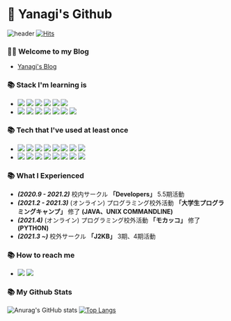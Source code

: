 # 🙇 Yanagi's Github

![header](https://capsule-render.vercel.app/api?type=waving&color=FF3366&height=300&section=header&text=「柳」&fontSize=50&fontColor=181717)
[![Hits](https://hits.seeyoufarm.com/api/count/incr/badge.svg?url=https%3A%2F%2Fgithub.com%2Fyujiah-github&count_bg=%&title_bg=%2355A651&icon=&icon_color=%FF3366&title=hits&edge_flat=false)](https://hits.seeyoufarm.com)
### 🧑‍💻 Welcome to my Blog
- [Yanagi's Blog](https://velog.io/@cil05265)

### 📚 Stack I'm learning is
- <img src="https://img.shields.io/badge/Java-007396?logo=Java&logoColor=white"/> <img src="https://img.shields.io/badge/MySQL-4479A1?logo=MySQL&logoColor=white"/>  <img src="https://img.shields.io/badge/SpringBoot-6DB33F?logo=SpringBoot&logoColor=white"/> <img src="https://img.shields.io/badge/Spring-6DB33F?logo=Spring&logoColor=white"/> <img src="https://img.shields.io/badge/HTML5-E34F26?logo=HTML5&logoColor=white"/> <img src="https://img.shields.io/badge/CSS3-1572B6?logo=CSS3&logoColor=white"/>
- <img src="https://img.shields.io/badge/GitHub-181717?logo=Github&logoColor=white"/> <img src="https://img.shields.io/badge/Slack-4A154B?logo=Slack&logoColor=white"/> <img src="https://img.shields.io/badge/Notion-000000?logo=Notion&logoColor=white"/> <img src="https://img.shields.io/badge/Discord-5865F2?logo=Discord&logoColor=white"/> <img src="https://img.shields.io/badge/IntellijIDEA-000000?logo=IntellijIDEA&logoColor=white"/> <img src="https://img.shields.io/badge/EclipseIDE-2C2255?logo=EclipseIDE&logoColor=white"/> <img src="https://img.shields.io/badge/VisualStudioCode-007ACC?logo=VisualStudioCode&logoColor=white"/>


### 📚 Tech that I've used at least once
- <img src="https://img.shields.io/badge/Java-007396?logo=Java&logoColor=white"/> <img src="https://img.shields.io/badge/Spring-6DB33F?logo=Spring&logoColor=white"/> <img src="https://img.shields.io/badge/MySQL-4479A1?logo=MySQL&logoColor=white"/> <img src="https://img.shields.io/badge/C-A8B9CC?logo=C&logoColor=white"/> <img src="https://img.shields.io/badge/Python-3776AB?logo=Python&logoColor=white"/> <img src="https://img.shields.io/badge/SpringBoot-6DB33F?logo=SpringBoot&logoColor=white"/> <img src="https://img.shields.io/badge/HTML5-E34F26?logo=HTML5&logoColor=white"/> <img src="https://img.shields.io/badge/CSS3-1572B6?logo=CSS3&logoColor=white"/>
- <img src="https://img.shields.io/badge/GitHub-181717?logo=Github&logoColor=white"/> <img src="https://img.shields.io/badge/Slack-4A154B?logo=Slack&logoColor=white"/> <img src="https://img.shields.io/badge/Notion-000000?logo=Notion&logoColor=white"/> <img src="https://img.shields.io/badge/Discord-5865F2?logo=Discord&logoColor=white"/> <img src="https://img.shields.io/badge/IntellijIDEA-000000?logo=IntellijIDEA&logoColor=white"/> <img src="https://img.shields.io/badge/EclipseIDE-2C2255?logo=EclipseIDE&logoColor=white"/> <img src="https://img.shields.io/badge/VisualStudioCode-007ACC?logo=VisualStudioCode&logoColor=white"/> <img src="https://img.shields.io/badge/VisualStudio-5C2D91?logo=VisualStudio&logoColor=white"/> 

### 📚 What I Experienced
- ***(2020.9 - 2021.2)*** 校内サークル **「Developers」** 5.5期活動
- ***(2021.2 - 2021.3)*** (オンライン) プログラミング校外活動 **「大学生プログラミングキャンプ」** 修了 **(JAVA、UNIX COMMANDLINE)**
- ***(2021.4)*** (オンライン) プログラミング校外活動 **「モカッコ」** 修了 **(PYTHON)**
- ***(2021.3 ~)*** 校外サークル **「J2KB」** 3期、4期活動

### 📚 How to reach me
- [<img src="https://img.shields.io/badge/Instagram-E4405F?logo=Instagram&logoColor=white"/>](https://instagram.com/jay__yah) [<img src="https://img.shields.io/badge/Youtube-FF0000?logo=Youtube&logoColor=white"/>](https://www.youtube.com/channel/UCv-WSlbb_65GJEdvAWHM2mg)


### 📚 My Github Stats
![Anurag's GitHub stats](https://github-readme-stats.vercel.app/api?username=yujiah-github&show_icons=true&theme=tokyonight)
 [![Top Langs](https://github-readme-stats.vercel.app/api/top-langs/?username=yujiah-github&layout=compact)](https://github.com/anuraghazra/github-readme-stats)



